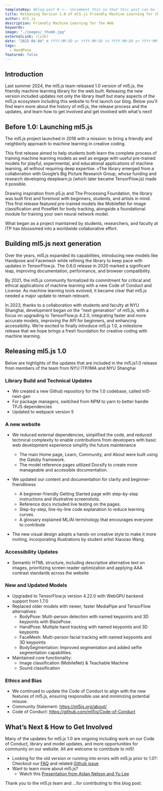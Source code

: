 ```yaml
---
templateKey: #blog-post # <-- Uncomment this so that this post can be included in the blog list
title: Releasing Version 1.0 of ml5.js Friendly Machine Learning for the Web
author: ml5.js
description: Friendly Machine Learning for the Web
keywords: 
image: "./images/_thumb.jpg"
externalLink: (link)
date: "2025-04-04" # YYYY-MM-DD or YYYY-MM-DD to YYYY-MM-DD or YYYY-MM-DD, YYYY-MM-DD, YYYY-MM-DD
tags:
  - HandPose
featured: false
---
```


## Introduction
Last summer 2024, the ml5.js team released 1.0 version of ml5.js, the friendly machine learning library for the web built. Releasing the new version included updates not only the library itself but many aspects of the ml5.js ecosystem including this website to first launch our blog. Below you'll find learn more about the history of ml5.js, the release process and the updates, and learn how to get involved and get involved with what's next!  


## Before 1.0: Launching ml5.js
The ml5.js project launched in 2018 with a mission: to bring a friendly and neighborly approach to machine learning in creative coding. 

This first release aimed to help students both learn the complete process of training machine learning models as well as engage with useful pre-trained models for playful, experimental, and educational applications of machine learning, all without requiring deep expertise. vThe library emerged from a collaboration with Google’s Big Picture Research Group, whose funding and research developing deeplearn.js (which later became TensorFlow.js) made it possible. 

Drawing inspiration from p5.js and The Processing Foundation, the library was built first and foremost with beginners, students, and artists in mind. This first release featured pre-trained models like MobileNet for image classification and PoseNet for body tracking, alongside a foundational module for training your own neural network model. 


What began as a project maintained by students, researchers, and faculty at ITP has blossomed into a worldwide collaborative effort.


## Building ml5.js next generation
Over the years, ml5.js expanded its capabilities, introducing new models like Handpose and Facemesh while refining the library to keep pace with updates in TensorFlow.js. The 0.6.0 release in 2020 marked a significant leap, improving documentation, performance, and browser compatibility. 

By 2021, the ml5.js community formalized its commitment for critical and ethical applications of machine learning with a new Code of Conduct and License. As machine learning tools evolved, it became clear that ml5.js needed a major update to remain relevant. 

In 2023, thanks to a collaboration with students and faculty at NYU Shanghai, development began on the “next generation” of ml5.js, with a focus on upgrading to TensorFlow.js 4.2.0, integrating faster and more accurate models,  improving the API for beginners, and enhancing accessibility. 
We’re excited to finally introduce ml5.js 1.0, a milestone release that we hope brings a fresh foundation for creative coding with machine learning.


## Releasing ml5.js 1.0  
Below are highlights of the updates that are included in the ml5.js1.0 release from members of the team from NYU ITP/IMA and NYU Shanghai


### Library Build and Technical Updates
* We created a new Github repository for the 1.0 codebase, called ml5-next-gen
* For package managers, switched from NPM to yarn to better handle TFJS dependencies
* Updated to webpack version 5


### A new website 
* We reduced external dependencies, simplified the code, and reduced technical complexity to
enable contributions from developers with basic web development experience
simplify the future maintenance
    * The main Home page, Learn, Community, and About were built using the Gatsby framework.
    * The model reference pages utilized Docsify to create more manageable and accessible documentation.
    
* We updated our content and documentation for clarity and beginner-friendliness
    * A beginner-friendly Getting Started page with step-by-step instructions and illustrative screenshots.
    * Reference docs included live testing on the pages.
    * Step-by-step, line-by-line code explanation to reduce learning curves.
    * A glossary explained ML/AI terminology that encourages everyone to contribute
* The new visual design adopts a hands-on creative style to make it more inviting, incorporating illustrations by student artist Xiaozao Wang.


### Accessibility Updates
* Semantic HTML structure, including descriptive alternative text on images, prioritizing screen reader optimization and applying AAA contrast standards across the website
    
### New and Updated Models 
* Upgraded to TensorFlow.js version 4.22.0 with WebGPU backend support from 1.7.0
* Replaced older models with newer, faster MediaPipe and TensorFlow alternatives:
    * BodyPose: Multi-person detection with named keypoints and 3D keypoints with BlazePose. 
    * HandPose: Multiple hand tracking with named keypoints and 3D keypoints
    * FaceMesh: Multi-person facial tracking with named keypoints and 3D keypoints
    * BodySegmentation: Improved segmentation and added selfie segmentation capabilities. 
* Maintained core functionality:
    * Image classification (MobileNet) & Teachable Machine
    * Sound classification


 ### Ethics and Bias
 * We continued to update the Code of Conduct to align with the new features of ml5.js, ensuring responsible use and minimizing potential misuse.
  * Community Statement: https://ml5js.org/about/
  * Code of Conduct: https://github.com/ml5js/Code-of-Conduct


## What’s Next & How to Get Involved
Many of the updates for ml5.js 1.0 are ongoing including work on our Code of Conduct, library and model updates, and more opportunities for community on our website. All are welcome to contribute to ml5! 


* Looking for the old version or running into errors with ml5.js prior to 1.0?: Checkout our [FAQ](https://docs.ml5js.org/#/welcome/faq?id=what-happened-to-older-ml5js-releases) and related [Github issue](https://github.com/ml5js/ml5-next-gen/issues/167)
* Want to learn more about ml5.js?
    * Watch this  [Presentation from Aidan Nelson and Yu Lee](https://youtu.be/LHhSxtgyuUw) 


Thank you to the ml5.js team and ...for contributing to this blog post. 
